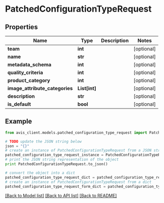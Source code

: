 # PatchedConfigurationTypeRequest


## Properties

Name | Type | Description | Notes
------------ | ------------- | ------------- | -------------
**team** | **int** |  | [optional]
**name** | **str** |  | [optional]
**metadata_schema** | **int** |  | [optional]
**quality_criteria** | **int** |  | [optional]
**product_category** | **int** |  | [optional]
**image_attribute_categories** | **List[int]** |  | [optional]
**description** | **str** |  | [optional]
**is_default** | **bool** |  | [optional]

## Example

```python
from avis_client.models.patched_configuration_type_request import PatchedConfigurationTypeRequest

# TODO update the JSON string below
json = "{}"
# create an instance of PatchedConfigurationTypeRequest from a JSON string
patched_configuration_type_request_instance = PatchedConfigurationTypeRequest.from_json(json)
# print the JSON string representation of the object
print PatchedConfigurationTypeRequest.to_json()

# convert the object into a dict
patched_configuration_type_request_dict = patched_configuration_type_request_instance.to_dict()
# create an instance of PatchedConfigurationTypeRequest from a dict
patched_configuration_type_request_form_dict = patched_configuration_type_request.from_dict(patched_configuration_type_request_dict)
```
[[Back to Model list]](../README.md#documentation-for-models) [[Back to API list]](../README.md#documentation-for-api-endpoints) [[Back to README]](../README.md)
